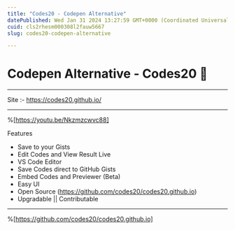 ```yaml
---
title: "Codes20 - Codepen Alternative"
datePublished: Wed Jan 31 2024 13:27:59 GMT+0000 (Coordinated Universal Time)
cuid: cls2rhesm000308l2fauw5667
slug: codes20-codepen-alternative

---
```


# Codepen Alternative - Codes20 🚀

---

Site :- https://codes20.github.io/

---

%[https://youtu.be/Nkzmzcwvc88]


Features
- Save to your Gists
- Edit Codes and View Result Live
- VS Code Editor
- Save Codes direct to GitHub Gists
- Embed Codes and Previewer (Beta)
- Easy UI
- Open Source (https://github.com/codes20/codes20.github.io) 
- Upgradable || Contributable 

---

%[https://github.com/codes20/codes20.github.io]

